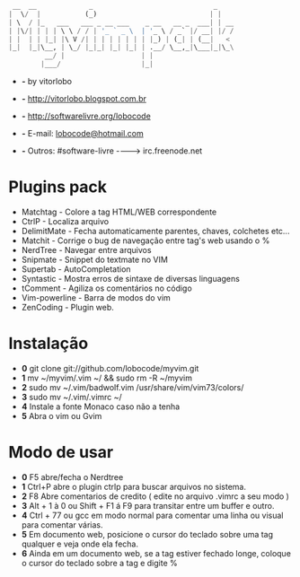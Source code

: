 ```python
 __  __             _                              _    
|  \/  |           (_)                            | |   
| \  / |_   ___   ___ _ __ ___    _ __   __ _  ___| | __
| |\/| | | | \ \ / / | '_ ` _ \  | '_ \ / _` |/ __| |/ /
| |  | | |_| |\ V /| | | | | | | | |_) | (_| | (__|   < 
|_|  |_|\__, | \_/ |_|_| |_| |_| | .__/ \__,_|\___|_|\_\
         __/ |                   | |                    
        |___/                    |_|                    
```

* **-** by vitorlobo
* **-** http://vitorlobo.blogspot.com.br
* **-** http://softwarelivre.org/lobocode
* **-** E-mail: lobocode@hotmail.com

* **-** Outros: #software-livre ----> irc.freenode.net


# Plugins pack #

* Matchtag - Colore a tag HTML/WEB correspondente
* CtrlP - Localiza arquivo
* DelimitMate - Fecha automaticamente parentes, chaves, colchetes etc...
* Matchit - Corrige o bug de navegação entre tag's web usando o %
* NerdTree - Navegar entre arquivos
* Snipmate - Snippet do textmate no VIM
* Supertab - AutoCompletation
* Syntastic - Mostra erros de sintaxe de diversas linguagens
* tComment - Agiliza os comentários no código
* Vim-powerline - Barra de modos do vim
* ZenCoding - Plugin web.


# Instalação #

* **0** git clone git://github.com/lobocode/myvim.git
* **1** mv ~/myvim/.vim ~/ && sudo rm -R ~/myvim
* **2** sudo mv ~/.vim/badwolf.vim /usr/share/vim/vim73/colors/
* **3** sudo mv ~/.vim/.vimrc ~/
* **4** Instale a fonte Monaco caso não a tenha
* **5** Abra o vim ou Gvim

# Modo de usar #

* **0** F5 abre/fecha o Nerdtree
* **1** Ctrl+P abre o plugin ctrlp para buscar arquivos no sistema.
* **2** F8 Abre comentarios de credito ( edite no arquivo .vimrc a seu modo )
* **3** Alt + 1 à 0 ou Shift + F1 á F9 para transitar entre um buffer e outro.
* **4** Ctrl + 77 ou gcc em modo normal para comentar uma linha ou visual para comentar várias.
* **5** Em documento web, posicione o cursor do teclado sobre uma tag qualquer e veja onde ela fecha.
* **6** Ainda em um documento web, se a tag estiver fechado longe, coloque o cursor do teclado sobre a tag e digite %
